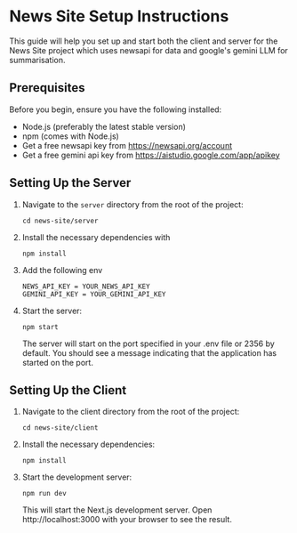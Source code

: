 # News Site Setup Instructions

This guide will help you set up and start both the client and server for the News Site project which uses newsapi for data and google's gemini LLM for summarisation.

## Prerequisites

Before you begin, ensure you have the following installed:
- Node.js (preferably the latest stable version)
- npm (comes with Node.js)
- Get a free newsapi key from https://newsapi.org/account
- Get a free gemini api key from https://aistudio.google.com/app/apikey

## Setting Up the Server

1. Navigate to the `server` directory from the root of the project:
   ```
   cd news-site/server
   ```
2. Install the necessary dependencies with
   ``` 
   npm install
   ```
3. Add the following env
   ```
   NEWS_API_KEY = YOUR_NEWS_API_KEY
   GEMINI_API_KEY = YOUR_GEMINI_API_KEY
   ```
4. Start the server:
   ```
   npm start
   ```
   The server will start on the port specified in your .env file or 2356 by default. You should see a message indicating that the application has started on the port.

## Setting Up the Client

1. Navigate to the client directory from the root of the project:
   ```
   cd news-site/client
   ```
2. Install the necessary dependencies:
   ```
   npm install
   ```
3. Start the development server:
   ```
   npm run dev
   ```
   This will start the Next.js development server. Open http://localhost:3000 with your browser to see the result.
